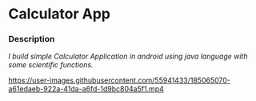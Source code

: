 # Calculator App

### Description

_I build simple Calculator Application in android using java language with some scientific functions._



https://user-images.githubusercontent.com/55941433/185065070-a61edaeb-922a-41da-a6fd-1d9bc804a5f1.mp4

